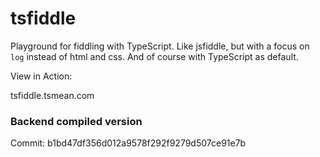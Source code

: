 # tsfiddle

Playground for fiddling with TypeScript. Like jsfiddle, but with a focus on `log` instead of html and css. And of course with TypeScript as default.

View in Action:

tsfiddle.tsmean.com

### Backend compiled version
Commit: b1bd47df356d012a9578f292f9279d507ce91e7b